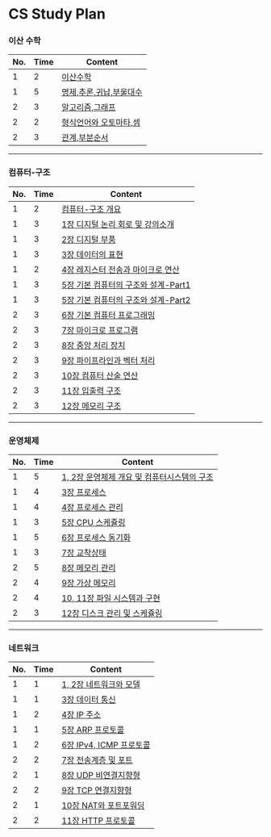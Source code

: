 # CS Study Plan

### 이산 수학

|No.|Time|Content|
| ------ | ------ | ------ | 
|1|2| [이산수학](기초) | 
|1|5| [명제,추론,귀납,부울대수](이산수학/명제,추론,귀납,부울대수) | 
|2|3| [알고리즘,그래프](이산수학/알고리즘,그래프.md) | 
|2|2| [형식언어와 오토마타,셈](이산수학/형식언어와-오토마타,셈.md) | 
|2|3| [관계,부분순서](이산수학/관계,부분순서.md) | 

---

### 컴퓨터-구조

|No.|Time|Content|
| ------ | ------ | ------ | 
|1|2| [컴퓨터-구조 개요](컴퓨터-구조/컴퓨터-구조-개요.md) | 
|1|3| [1장 디지털 논리 회로 및 강의소개](컴퓨터-구조/1장-디지털-논리-회로-및-강의소개.md) | 
|1|3| [2장 디지털 부품](컴퓨터-구조/2장-디지털-부품.md) | 
|1|3| [3장 데이터의 표현](컴퓨터-구조/3장-데이터의-표현.md) | 
|1|2| [4장 레지스터 전송과 마이크로 연산](컴퓨터-구조/4장-레지스터-전송과-마이크로-연산.md) | 
|1|3| [5장 기본 컴퓨터의 구조와 설계-Part1](컴퓨터-구조/5장-기본-컴퓨터의-구조와-설계-Part1.md) | 
|1|3| [5장 기본 컴퓨터의 구조와 설계-Part2](컴퓨터-구조/5장-기본-컴퓨터의-구조와-설계-Part2.md) | 
|2|3| [6장 기본 컴퓨터 프로그래밍](컴퓨터-구조/6장-기본-컴퓨터-프로그래밍.md) |
|2|3| [7장 마이크로 프로그램](컴퓨터-구조/7장-마이크로-프로그램.md) | 
|2|3| [8장 중앙 처리 장치](컴퓨터-구조/8장-중앙-처리-장치.md) | 
|2|3| [9장 파이프라인과 벡터 처리](컴퓨터-구조/9장-파이프라인과-벡터-처리.md) | 
|2|3| [10장 컴퓨터 산술 연산](컴퓨터-구조/10장-컴퓨터-산술-연산.md) | 
|2|3| [11장 입출력 구조](컴퓨터-구조/11장-입출력-구조.md) | 
|2|3| [12장 메모리 구조](컴퓨터-구조/12장-메모리-구조.md) | 

---

### 운영체제

|No.|Time|Content|
| ------ | ------ | ------ | 
|1|5| [1, 2장 운영체제 개요 및 컴퓨터시스템의 구조](운영체제/1,-2장-운영체제-개요-및-컴퓨터시스템의-구조.md) | 
|1|4| [3장 프로세스](운영체제/3장-프로세스.md) | 
|1|4| [4장 프로세스 관리](운영체제/4장-프로세스-관리.md) | 
|1|3| [5장 CPU 스케쥴링](운영체제/5장-CPU-스케쥴링.md) | 
|1|5| [6장 프로세스 동기화](운영체제/6장-프로세스-동기화.md) | 
|1|3| [7장 교착상태](운영체제/7장-교착상태.md) | 
|2|5| [8장 메모리 관리](운영체제/8장-메모리-관리.md) | 
|2|4| [9장 가상 메모리](운영체제/9장-가상-메모리.md) | 
|2|4| [10, 11장 파일 시스템과 구현](운영체제/10,-11장-파일-시스템과-구현.md) | 
|2|3| [12장 디스크 관리 및 스케쥴링](운영체제/12장-디스크-관리-및-스케쥴링.md) | 

---

### 네트워크

|No.|Time|Content|
| ------ | ------ | ------ | 
|1|1| [1, 2장 네트워크와 모델](네트워크/1,-2장-네트워크와-모델.md) |
|1|1| [3장 데이터 통신](네트워크/3장-데이터-통신.md) |
|1|2| [4장 IP 주소](네트워크/4장-IP-주소.md) |
|1|1| [5장 ARP 프로토콜](네트워크/5장-ARP-프로토콜.md) | 
|1|2| [6장 IPv4, ICMP 프로토콜](네트워크/6장-IPv4,-ICMP-프로토콜.md) | 
|2|2| [7장 전송계층 및 포트](네트워크/7장-전송계층-및-포트.md) | 
|2|1| [8장 UDP 비연결지향형](네트워크/8장-UDP-비연결지향형.md) | 
|2|2| [9장 TCP 연결지향형](네트워크/9장-TCP-연결지향형.md) | 
|2|1| [10장 NAT와 포트포워딩](네트워크/10장-NAT와-포트포워딩.md) | 
|2|2| [11장 HTTP 프로토콜](네트워크/11장-HTTP-프로토콜.md) | 
